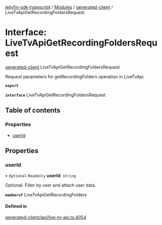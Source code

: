 [jellyfin-sdk-typescript](../README.md) / [Modules](../modules.md) / [generated-client](../modules/generated_client.md) / LiveTvApiGetRecordingFoldersRequest

# Interface: LiveTvApiGetRecordingFoldersRequest

[generated-client](../modules/generated_client.md).LiveTvApiGetRecordingFoldersRequest

Request parameters for getRecordingFolders operation in LiveTvApi.

**`export`**

**`interface`** LiveTvApiGetRecordingFoldersRequest

## Table of contents

### Properties

- [userId](generated_client.LiveTvApiGetRecordingFoldersRequest.md#userid)

## Properties

### userId

• `Optional` `Readonly` **userId**: `string`

Optional. Filter by user and attach user data.

**`memberof`** LiveTvApiGetRecordingFolders

#### Defined in

[generated-client/api/live-tv-api.ts:4054](https://github.com/thornbill/jellyfin-sdk-typescript/blob/c0c5b18/src/generated-client/api/live-tv-api.ts#L4054)
